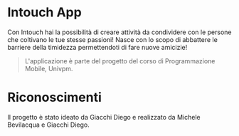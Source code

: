 # Intouch App
Con Intouch hai la possibilità di creare attività da condividere con le persone che coltivano le tue stesse passioni! Nasce con lo scopo di abbattere le barriere della timidezza permettendoti di fare nuove amicizie!

> L'applicazione è parte del progetto del corso di Programmazione Mobile, Univpm.

# Riconoscimenti
Il progetto è stato ideato da Giacchi Diego e realizzato da Michele Bevilacqua e Giacchi Diego.
